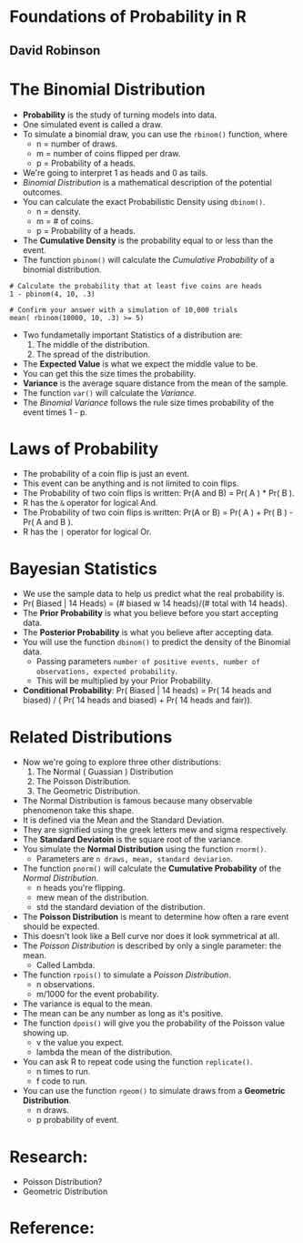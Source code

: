 # Foundations of Probability in R
## David Robinson

# The Binomial Distribution
- **Probability** is the study of turning models into data.
- One simulated event is called a draw.
- To simulate a binomial draw, you can use the `rbinom()` function, where
  * n = number of draws.
  * m = number of coins flipped per draw.
  * p = Probability of a heads.
- We're going to interpret 1 as heads and 0 as tails.
- *Binomial Distribution* is a mathematical description of the potential outcomes.
- You can calculate the exact Probabilistic Density using `dbinom()`.
  * n = density.
  * m = # of coins.
  * p = Probability of a heads.
- The **Cumulative Density** is the probability equal to or less than the event.
- The function `pbinom()` will calculate the *Cumulative Probability* of a binomial distribution.
```
# Calculate the probability that at least five coins are heads
1 - pbinom(4, 10, .3)

# Confirm your answer with a simulation of 10,000 trials
mean( rbinom(10000, 10, .3) >= 5)
```
- Two fundametally important Statistics of a distribution are:
  1. The middle of the distribution.
  2. The spread of the distribution.
- The **Expected Value** is what we expect the middle value to be.
- You can get this the size times the probability.
- **Variance** is the average square distance from the mean of the sample.
- The function `var()` will calculate the *Variance*.
- The *Binomial Variance* follows the rule size times probability of the event times 1 - p.

# Laws of Probability
- The probability of a coin flip is just an event.
- This event can be anything and is not limited to coin flips.
- The Probability of two coin flips is written: Pr(A and B) = Pr( A ) * Pr( B ).
- R has the `&` operator for logical And.
- The Probability of two coin flips is written: Pr(A or B) = Pr( A ) + Pr( B ) - Pr( A and B ).
- R has the `|` operator for logical Or.

# Bayesian Statistics
- We use the sample data to help us predict what the real probability is.
- Pr( Biased | 14 Heads) = (# biased w 14 heads)/(# total with 14 heads).
- The **Prior Probability** is what you believe before you start accepting data.
- The **Posterior Probability** is what you believe after accepting data.
- You will use the function `dbinom()` to predict the density of the Binomial data.
  * Passing parameters `number of positive events, number of observations, expected probability`.
  * This will be multiplied by your Prior Probability.
- **Conditional Probability**: Pr( Biased | 14 heads) = Pr( 14 heads and biased) / ( Pr( 14 heads and biased) + Pr( 14 heads and fair)).

# Related Distributions
- Now we're going to explore three other distributions:
  1. The Normal ( Guassian ) Distribution
  2. The Poisson Distribution.
  3. The Geometric Distribution.
- The Normal Distribution is famous because many observable phenomenon take this shape.
- It is defined via the Mean and the Standard Deviation.
- They are signified using the greek letters mew and sigma respectively.
- The **Standard Deviatoin** is the square root of the variance.
- You simulate the **Normal Distribution** using the function `rnorm()`.
  * Parameters are `n draws, mean, standard deviarion`.
- The function `pnorm()` will calculate the **Cumulative Probability** of the *Normal Distribution*.
  * n heads you're flipping.
  * mew mean of the distribution.
  * std the standard deviation of the distribution.
- The **Poisson Distribution** is meant to determine how often a rare event should be expected.
- This doesn't look like a Bell curve nor does it look symmetrical at all.
- The *Poisson Distribution* is described by only a single parameter: the mean.
  * Called Lambda.
- The function `rpois()` to simulate a *Poisson Distribution*.
  * n observations.
  * m/1000 for the event probability.
- The variance is equal to the mean.
- The mean can be any number as long as it's positive.
- The function `dpois()` will give you the probability of the Poisson value showing up.
  * v the value you expect.
  * lambda the mean of the distribution.
- You can ask R to repeat code using the function `replicate()`.
  * n times to run.
  * f code to run.
- You can use the function `rgeom()` to simulate draws from a **Geometric Distribution**.
  * n draws.
  * p probability of event.

# Research:
- Poisson Distribution?
- Geometric Distribution

# Reference:
